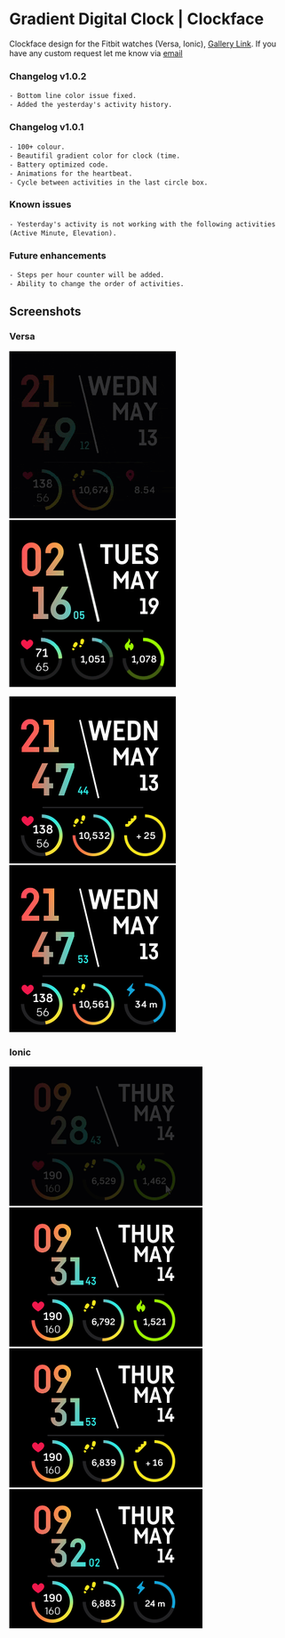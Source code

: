 # Gradient Digital Clock | Clockface 

Clockface design for the Fitbit watches (Versa, Ionic), [Gallery Link](https://gallery.fitbit.com/details/d5e9ffca-9063-4939-9945-15e5f689c9d5). If you have any custom request let me know via [email](mailto:knightrider558@gmail.com)

### Changelog v1.0.2
```
- Bottom line color issue fixed.
- Added the yesterday's activity history.
```

### Changelog v1.0.1
```
- 100+ colour.
- Beautifil gradient color for clock (time.
- Battery optimized code.
- Animations for the heartbeat.
- Cycle between activities in the last circle box.
```

### Known issues
```
- Yesterday's activity is not working with the following activities (Active Minute, Elevation).
```

### Future enhancements
```
- Steps per hour counter will be added.
- Ability to change the order of activities.
```

## Screenshots

### Versa

![](screenshots/versaAnimatedPNG.png)
![](screenshots/versa_1.png)

![](screenshots/versa_2.png)
![](screenshots/versa_3.png)

### Ionic

![](screenshots/ionicAnimatedPNG.png)
![](screenshots/ionic_1.png)
![](screenshots/ionic_2.png)
![](screenshots/ionic_3.png)

